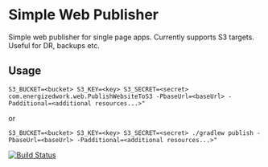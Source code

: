 # Simple Web Publisher

Simple web publisher for single page apps. Currently supports S3 targets. Useful for DR, backups etc.

## Usage 

    S3_BUCKET=<bucket> S3_KEY=<key> S3_SECRET=<secret> com.energizedwork.web.PublishWebsiteToS3 -PbaseUrl=<baseUrl> -Padditional=<additional resources...>"

or

    S3_BUCKET=<bucket> S3_KEY=<key> S3_SECRET=<secret> ./gradlew publish -PbaseUrl=<baseUrl> -Padditional=<additional resources...>"


[![Build Status](https://travis-ci.org/guspower/publisher.svg?branch=master)](https://travis-ci.org/guspower/publisher)
